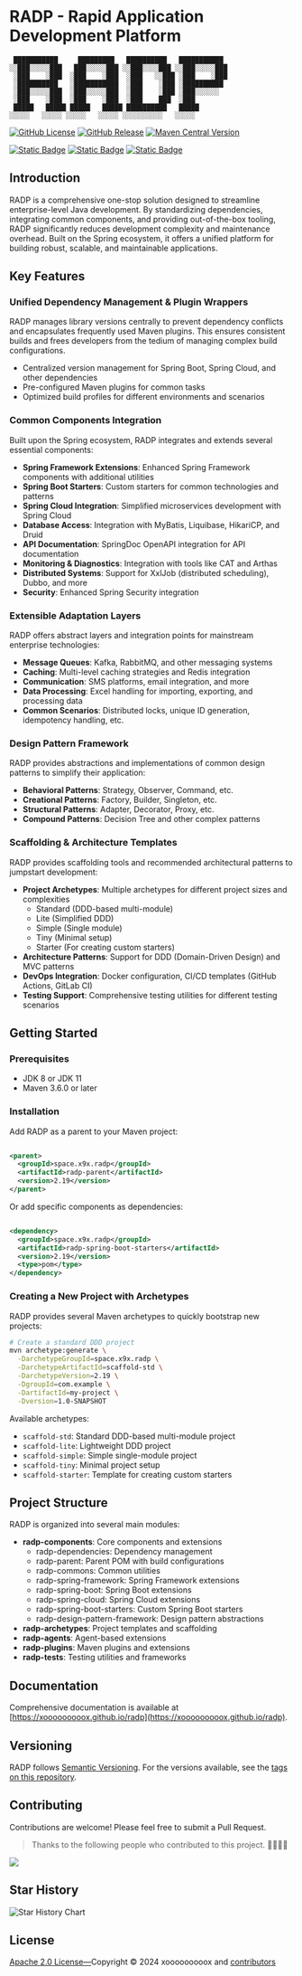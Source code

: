 # RADP - Rapid Application Development Platform

```text
 ███████████     █████████   ██████████   ███████████ 
░░███░░░░░███   ███░░░░░███ ░░███░░░░███ ░░███░░░░░███
 ░███    ░███  ░███    ░███  ░███   ░░███ ░███    ░███
 ░██████████   ░███████████  ░███    ░███ ░██████████ 
 ░███░░░░░███  ░███░░░░░███  ░███    ░███ ░███░░░░░░  
 ░███    ░███  ░███    ░███  ░███    ███  ░███        
 █████   █████ █████   █████ ██████████   █████       
░░░░░   ░░░░░ ░░░░░   ░░░░░ ░░░░░░░░░░   ░░░░░        
```

[![GitHub License](https://img.shields.io/github/license/xooooooooox/radp?style=for-the-badge)](LICENSE)
[![GitHub Release](https://img.shields.io/github/v/release/xooooooooox/radp?style=for-the-badge)](https://github.com/xooooooooox/radp/releases)
[![Maven Central Version](https://img.shields.io/maven-central/v/space.x9x.radp/radp?style=for-the-badge)](https://central.sonatype.com/namespace/space.x9x.radp)

[![Static Badge](https://img.shields.io/badge/README-EN-blue)](./README.md) [![Static Badge](https://img.shields.io/badge/README-中-red)](./README_CN.md) [![Static Badge](https://img.shields.io/badge/Document-Pages-green)](https://xooooooooox.github.io/radp)

## Introduction

RADP is a comprehensive one-stop solution designed to streamline enterprise-level Java development. By standardizing
dependencies, integrating common components, and providing out-of-the-box tooling, RADP significantly reduces
development complexity and maintenance overhead. Built on the Spring ecosystem, it offers a unified platform for
building robust, scalable, and maintainable applications.

## Key Features

### Unified Dependency Management & Plugin Wrappers

RADP manages library versions centrally to prevent dependency conflicts and encapsulates frequently used Maven plugins.
This ensures consistent builds and frees developers from the tedium of managing complex build configurations.

- Centralized version management for Spring Boot, Spring Cloud, and other dependencies
- Pre-configured Maven plugins for common tasks
- Optimized build profiles for different environments and scenarios

### Common Components Integration

Built upon the Spring ecosystem, RADP integrates and extends several essential components:

- **Spring Framework Extensions**: Enhanced Spring Framework components with additional utilities
- **Spring Boot Starters**: Custom starters for common technologies and patterns
- **Spring Cloud Integration**: Simplified microservices development with Spring Cloud
- **Database Access**: Integration with MyBatis, Liquibase, HikariCP, and Druid
- **API Documentation**: SpringDoc OpenAPI integration for API documentation
- **Monitoring & Diagnostics**: Integration with tools like CAT and Arthas
- **Distributed Systems**: Support for XxlJob (distributed scheduling), Dubbo, and more
- **Security**: Enhanced Spring Security integration

### Extensible Adaptation Layers

RADP offers abstract layers and integration points for mainstream enterprise technologies:

- **Message Queues**: Kafka, RabbitMQ, and other messaging systems
- **Caching**: Multi-level caching strategies and Redis integration
- **Communication**: SMS platforms, email integration, and more
- **Data Processing**: Excel handling for importing, exporting, and processing data
- **Common Scenarios**: Distributed locks, unique ID generation, idempotency handling, etc.

### Design Pattern Framework

RADP provides abstractions and implementations of common design patterns to simplify their application:

- **Behavioral Patterns**: Strategy, Observer, Command, etc.
- **Creational Patterns**: Factory, Builder, Singleton, etc.
- **Structural Patterns**: Adapter, Decorator, Proxy, etc.
- **Compound Patterns**: Decision Tree and other complex patterns

### Scaffolding & Architecture Templates

RADP provides scaffolding tools and recommended architectural patterns to jumpstart development:

- **Project Archetypes**: Multiple archetypes for different project sizes and complexities
  - Standard (DDD-based multi-module)
  - Lite (Simplified DDD)
  - Simple (Single module)
  - Tiny (Minimal setup)
  - Starter (For creating custom starters)
- **Architecture Patterns**: Support for DDD (Domain-Driven Design) and MVC patterns
- **DevOps Integration**: Docker configuration, CI/CD templates (GitHub Actions, GitLab CI)
- **Testing Support**: Comprehensive testing utilities for different testing scenarios

## Getting Started

### Prerequisites

- JDK 8 or JDK 11
- Maven 3.6.0 or later

### Installation

Add RADP as a parent to your Maven project:

```xml

<parent>
  <groupId>space.x9x.radp</groupId>
  <artifactId>radp-parent</artifactId>
  <version>2.19</version>
</parent>
```

Or add specific components as dependencies:

```xml

<dependency>
  <groupId>space.x9x.radp</groupId>
  <artifactId>radp-spring-boot-starters</artifactId>
  <version>2.19</version>
  <type>pom</type>
</dependency>
```

### Creating a New Project with Archetypes

RADP provides several Maven archetypes to quickly bootstrap new projects:

```bash
# Create a standard DDD project
mvn archetype:generate \
  -DarchetypeGroupId=space.x9x.radp \
  -DarchetypeArtifactId=scaffold-std \
  -DarchetypeVersion=2.19 \
  -DgroupId=com.example \
  -DartifactId=my-project \
  -Dversion=1.0-SNAPSHOT
```

Available archetypes:

- `scaffold-std`: Standard DDD-based multi-module project
- `scaffold-lite`: Lightweight DDD project
- `scaffold-simple`: Simple single-module project
- `scaffold-tiny`: Minimal project setup
- `scaffold-starter`: Template for creating custom starters

## Project Structure

RADP is organized into several main modules:

- **radp-components**: Core components and extensions
  - radp-dependencies: Dependency management
  - radp-parent: Parent POM with build configurations
  - radp-commons: Common utilities
  - radp-spring-framework: Spring Framework extensions
  - radp-spring-boot: Spring Boot extensions
  - radp-spring-cloud: Spring Cloud extensions
  - radp-spring-boot-starters: Custom Spring Boot starters
  - radp-design-pattern-framework: Design pattern abstractions
- **radp-archetypes**: Project templates and scaffolding
- **radp-agents**: Agent-based extensions
- **radp-plugins**: Maven plugins and extensions
- **radp-tests**: Testing utilities and frameworks

## Documentation

Comprehensive documentation is available at [https://xooooooooox.github.io/radp](https://xooooooooox.github.io/radp).

## Versioning

RADP follows [Semantic Versioning](https://semver.org/). For the versions available, see
the [tags on this repository](https://github.com/xooooooooox/radp/tags).

## Contributing

Contributions are welcome! Please feel free to submit a Pull Request.

> Thanks to the following people who contributed to this project. 🎉🎉🙏🙏

<a href="https://github.com/xooooooooox/radp/graphs/contributors">
  <img src="https://contrib.rocks/image?repo=xooooooooox/radp" />
</a>

## Star History

![Star History Chart](https://api.star-history.com/svg?repos=xooooooooox/radp&type=Date)

## License

[Apache 2.0 License—](./LICENSE)Copyright © 2024 xooooooooox
and [contributors](https://github.com/xooooooooox/radp/graphs/contributors)
